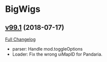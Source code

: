 # BigWigs

## [v99.1](https://github.com/BigWigsMods/BigWigs/tree/v99.1) (2018-07-17)
[Full Changelog](https://github.com/BigWigsMods/BigWigs/compare/v99...v99.1)

- parser: Handle mod.toggleOptions  
- Loader: Fix the wrong uiMapID for Pandaria.  
